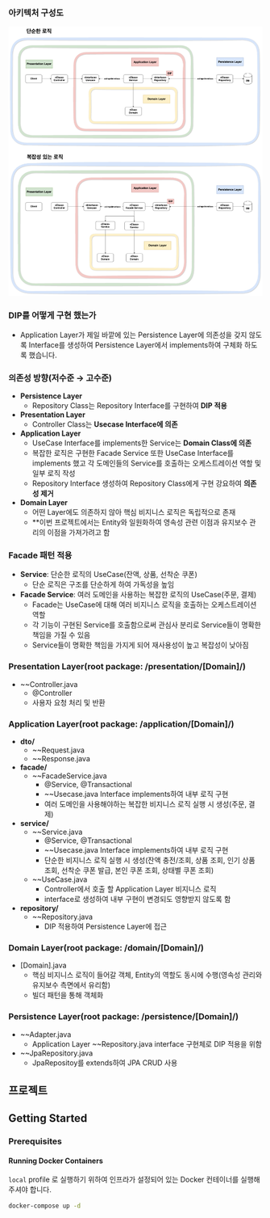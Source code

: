 ### 아키텍처 구성도

![아키텍처 구성도](https://github.com/qkr107781/hhplus_e-commerce_server/blob/feature/docs/4.Architecture.png)

### DIP를 어떻게 구현 했는가

- Application Layer가 제일 바깥에 있는 Persistence Layer에 의존성을 갖지 않도록 Interface를 생성하여 Persistence Layer에서 implements하여 구체화 하도록 했습니다.

### 의존성 방향(저수준 → 고수준)

- **Persistence Layer**
    - Repository Class는 Repository Interface를 구현하여 **DIP 적용**
- **Presentation Layer**
    - Controller Class는 **Usecase Interface에 의존**
- **Application Layer**
    - UseCase Interface를 implements한 Service는 **Domain Class에 의존**
    - 복잡한 로직은 구현한 Facade Service 또한 UseCase Interface를 implements 했고 각 도메인들의 Service를 호출하는 오케스트레이션 역할 및 일부 로직 작성
    - Repository Interface 생성하여 Repository Class에게 구현 강요하여 **의존성 제거**
- **Domain Layer**
    - 어떤 Layer에도 의존하지 않아 핵심 비지니스 로직은 독립적으로 존재
    - **이번 프로젝트에서는 Entity와 일원화하여 영속성 관련 이점과 유지보수 관리의 이점을 가져가려고 함

### Facade 패턴 적용

- **Service**: 단순한 로직의 UseCase(잔액, 상품, 선착순 쿠폰)
    - 단순 로직은 구조를 단순하게 하여 가독성을 높임
- **Facade Service**: 여러 도메인을 사용하는 복잡한 로직의 UseCase(주문, 결제)
    - Facade는 UseCase에 대해 여러 비지니스 로직을 호출하는 오케스트레이션 역할
    - 각 기능이 구현된 Service를 호출함으로써 관심사 분리로 Service들이 명확한 책임을 가질 수 있음
    - Service들이 명확한 책임을 가지게 되어 재사용성이 높고 복잡성이 낮아짐

### Presentation Layer(root package: /presentation/[Domain]/)

- ~~Controller.java
    - @Controller
    - 사용자 요청 처리 및 반환

### Application Layer(root package: /application/[Domain]/)

- **dto/**
    - ~~Request.java
    - ~~Response.java
- **facade/**
    - ~~FacadeService.java
        - @Service, @Transactional
        - ~~Usecase.java Interface implements하여 내부 로직 구현
        - 여러 도메인을 사용해야하는 복잡한 비지니스 로직 실행 시 생성(주문, 결제)
- **service/**
    - ~~Service.java
        - @Service, @Transactional
        - ~~Usecase.java Interface implements하여 내부 로직 구현
        - 단순한 비지니스 로직 실행 시 생성(잔액 충전/조회, 상품 조회, 인기 상품 조회, 선착순 쿠폰 발급, 본인 쿠폰 조회, 상태별 쿠폰 조회)
    - ~~UseCase.java
        - Controller에서 호출 할 Application Layer 비지니스 로직
        - interface로 생성하여 내부 구현이 변경되도 영향받지 않도록 함
- **repository/**
    - ~~Repository.java
        - DIP 적용하여 Persistence Layer에 접근

### Domain Layer(root package: /domain/[Domain]/)

- [Domain].java
    - 핵심 비지니스 로직이 들어갈 객체, Entity의 역할도 동시에 수행(영속성 관리와 유지보수 측면에서 유리함)
    - 빌더 패턴을 통해 객체화

### Persistence Layer(root package: /persistence/[Domain]/)

- ~~Adapter.java
    - Application Layer ~~Repository.java interface 구현체로 DIP 적용을 위함
- ~~JpaRepository.java
    - JpaRepositoy를 extends하여 JPA CRUD 사용



## 프로젝트

## Getting Started

### Prerequisites

#### Running Docker Containers

`local` profile 로 실행하기 위하여 인프라가 설정되어 있는 Docker 컨테이너를 실행해주셔야 합니다.

```bash
docker-compose up -d
```
